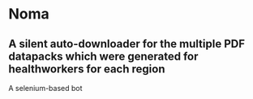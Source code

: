 # Noma
## A silent auto-downloader for the multiple PDF datapacks which were generated for healthworkers for each region

A selenium-based bot
